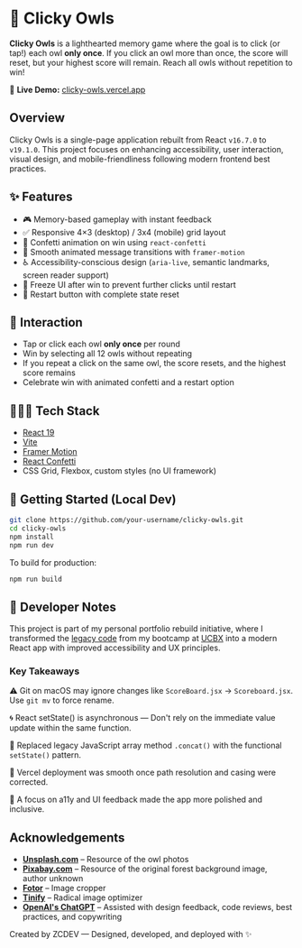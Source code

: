 # 🦉 Clicky Owls

**Clicky Owls** is a lighthearted memory game where the goal is to click (or tap!) each owl **only once**. If you click an owl more than once, the score will reset, but your highest score will remain. Reach all owls without repetition to win!

🔗 **Live Demo:** [clicky-owls.vercel.app](https://clicky-owls.vercel.app)

## Overview

Clicky Owls is a single-page application rebuilt from React `v16.7.0` to `v19.1.0`. This project focuses on enhancing accessibility, user interaction, visual design, and mobile-friendliness following modern frontend best practices.

## ✨ Features

- 🎮 Memory-based gameplay with instant feedback
- ✅ Responsive 4×3 (desktop) / 3x4 (mobile) grid layout
- 🎉 Confetti animation on win using `react-confetti`
- 💬 Smooth animated message transitions with `framer-motion`
- ♿️ Accessibility-conscious design (`aria-live`, semantic landmarks, screen reader support)
- 🧠 Freeze UI after win to prevent further clicks until restart
- 🔁 Restart button with complete state reset

## 📱 Interaction

- Tap or click each owl **only once** per round
- Win by selecting all 12 owls without repeating
- If you repeat a click on the same owl, the score resets, and the highest score remains
- Celebrate win with animated confetti and a restart option

## 👩🏻‍💻 Tech Stack

- [React 19](https://reactjs.org/)
- [Vite](https://vitejs.dev/)
- [Framer Motion](https://www.framer.com/motion/)
- [React Confetti](https://www.npmjs.com/package/react-confetti)
- CSS Grid, Flexbox, custom styles (no UI framework)

## 🚀 Getting Started (Local Dev)

```bash
git clone https://github.com/your-username/clicky-owls.git
cd clicky-owls
npm install
npm run dev
```

To build for production:
```bash
npm run build
```

## 🧠 Developer Notes

This project is part of my personal portfolio rebuild initiative, where I transformed the [legacy code](https://github.com/zcdev/clicky-owls-old) from my bootcamp at [UCBX](https://extension.berkeley.edu/) into a modern React app with improved accessibility and UX principles.

### Key Takeaways

⚠️ Git on macOS may ignore changes like `ScoreBoard.jsx` → `Scoreboard.jsx`. Use `git mv` to force rename.

🌀 React setState() is asynchronous — Don't rely on the immediate value update within the same function.

🧩 Replaced legacy JavaScript array method `.concat()` with the functional `setState()` pattern.

🧪 Vercel deployment was smooth once path resolution and casing were corrected.

🎨 A focus on a11y and UI feedback made the app more polished and inclusive.

## Acknowledgements

- **[Unsplash.com](https://unsplash.com)** – Resource of the owl photos
- **[Pixabay.com](https://pixabay.com)** – Resource of the original forest background image, author unknown
- **[Fotor](https://www.fotor.com/photo-editor-app/editor/basic)** – Image cropper
- **[Tinify](https://tinypng.com)** – Radical image optimizer
- **[OpenAI's ChatGPT](https://chatgpt.com)** – Assisted with design feedback, code reviews, best practices, and copywriting

Created by ZCDEV — Designed, developed, and deployed with ✨